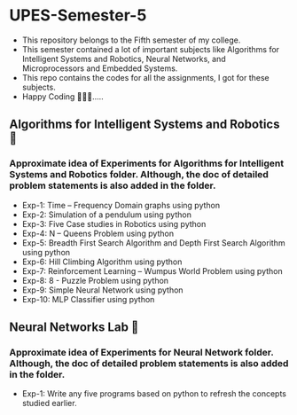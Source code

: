 # UPES-Semester-5
- This repository belongs to the Fifth semester of my college.
- This semester contained a lot of important subjects like Algorithms for Intelligent Systems and Robotics, Neural Networks, and Microprocessors and Embedded Systems.
- This repo contains the codes for all the assignments, I got for these subjects.
- Happy Coding 🧑🏻‍💻.....


## Algorithms for Intelligent Systems and Robotics 🤖
### Approximate idea of Experiments for Algorithms for Intelligent Systems and Robotics folder. Although, the doc of detailed problem statements is also added in the folder.
- Exp-1: Time – Frequency Domain graphs using python
- Exp-2: Simulation of a pendulum using python
- Exp-3: Five Case studies in Robotics using python
- Exp-4: N – Queens Problem using python
- Exp-5: Breadth First Search Algorithm and Depth First Search Algorithm using python
- Exp-6: Hill Climbing Algorithm using python
- Exp-7: Reinforcement Learning – Wumpus World Problem using python
- Exp-8: 8 - Puzzle Problem using python
- Exp-9: Simple Neural Network using python
- Exp-10: MLP Classifier using python


## Neural Networks Lab 🥅
### Approximate idea of Experiments for Neural Network folder. Although, the doc of detailed problem statements is also added in the folder.
- Exp-1: Write any five programs based on python to refresh the concepts studied earlier.




